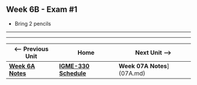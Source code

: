 ## Week 6B - Exam #1

- Bring 2 pencils

<hr><hr>

| <-- Previous Unit | Home | Next Unit -->
| --- | --- | --- 
| [**Week 6A Notes**](06A.md)  |  [**IGME-330 Schedule**](../schedule.md) | **Week 07A Notes**](07A.md)
